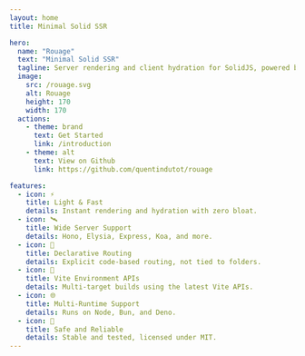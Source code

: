 ```yaml
---
layout: home
title: Minimal Solid SSR

hero:
  name: "Rouage"
  text: "Minimal Solid SSR"
  tagline: Server rendering and client hydration for SolidJS, powered by a Vite plugin.
  image:
    src: /rouage.svg
    alt: Rouage
    height: 170
    width: 170
  actions:
    - theme: brand
      text: Get Started
      link: /introduction
    - theme: alt
      text: View on Github
      link: https://github.com/quentindutot/rouage

features:
  - icon: ⚡️
    title: Light & Fast
    details: Instant rendering and hydration with zero bloat.
  - icon: 🛰️
    title: Wide Server Support
    details: Hono, Elysia, Express, Koa, and more.
  - icon: 🧭
    title: Declarative Routing
    details: Explicit code-based routing, not tied to folders.
  - icon: 🧪
    title: Vite Environment APIs
    details: Multi-target builds using the latest Vite APIs.
  - icon: 🌐
    title: Multi-Runtime Support
    details: Runs on Node, Bun, and Deno.
  - icon: 🧱
    title: Safe and Reliable
    details: Stable and tested, licensed under MIT.
---
```


